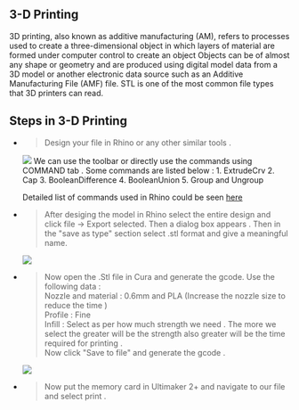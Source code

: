 ## 3-D Printing

3D printing, also known as additive manufacturing (AM), refers to processes used to create a three-dimensional object in which layers of material are formed under computer control to create an object Objects can be of almost any shape or geometry and are produced using digital model data from a 3D model or another electronic data source such as an Additive Manufacturing File (AMF) file. STL is one of the most common file types that 3D printers can read.

## Steps in 3-D Printing 

* > Design your file in Rhino or any other similar tools .
   <img src="http://jitheeshk.github.io/threedprinting.github.io/Screenshot (37).png">
   We can use the toolbar or directly use the commands using COMMAND tab . Some commands are listed below :
   1. ExtrudeCrv
   2. Cap
   3. BooleanDifference
   4. BooleanUnion
   5. Group and Ungroup
   
   Detailed list of commands used in Rhino could be seen [here](https://docs.mcneel.com/rhino/5/help/en-us/commandlist/command_list.htm)
* > After desiging the model in Rhino select the entire design and click file -> Export selected. Then a dialog box appears . Then in the    "save as type" section select .stl format and give a meaningful name.
   <img src="http://jitheeshk.github.io/threedprinting.github.io/Screenshot (38).png">
* > Now open the .Stl file in Cura and generate the gcode.
    Use the following data :<br/>
    Nozzle and material : 0.6mm and PLA (Increase the nozzle size to reduce the time )<br/>
    Profile : Fine<br/>
    Infill : Select as per how much strength we need . The more we select the greater will be the strength also greater will be the time required for printing .<br/>
    Now click "Save to file" and generate the gcode .
    <img src="http://jitheeshk.github.io/threedprinting.github.io/Screenshot (39).png">
* > Now put the memory card in Ultimaker 2+ and navigate to our file and select print .
 


